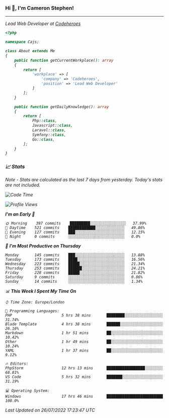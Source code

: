 ### Hi 👋, I'm Cameron Stephen!
<hr>
<p><em>Lead Web Developer at <a href="https://codeheroes.co.uk">Codeheroes</a></p>


```php
<?php

namespace Cajs;

class About extends Me
{
    public function getCurrentWorkplace(): array
    {
        return [
            'workplace' => [
                'company' => 'Codeheroes',
                'position' => 'Lead Web Developer'
            ]
        ];
    }

    public function getDailyKnowledge(): array
    {
        return [
            Php::class,
            Javascript::class,
            Laravel::class,
            Symfony::class,
            Go::class,
        ];
    }
}
```

### 📈 Stats
<p><em>Note - Stats are calculated as the last 7 days from yesterday. Today's stats are not included.</em></p>


<!--START_SECTION:waka-->
![Code Time](http://img.shields.io/badge/Code%20Time-3%2C043%20hrs%2039%20mins-blue)

![Profile Views](http://img.shields.io/badge/Profile%20Views-0-blue)

**I'm an Early 🐤** 

```text
🌞 Morning    397 commits    █████████░░░░░░░░░░░░░░░░   37.99% 
🌆 Daytime    521 commits    ████████████░░░░░░░░░░░░░   49.86% 
🌃 Evening    127 commits    ███░░░░░░░░░░░░░░░░░░░░░░   12.15% 
🌙 Night      0 commits      ░░░░░░░░░░░░░░░░░░░░░░░░░   0.0%

```
📅 **I'm Most Productive on Thursday** 

```text
Monday       145 commits    ███░░░░░░░░░░░░░░░░░░░░░░   13.88% 
Tuesday      173 commits    ████░░░░░░░░░░░░░░░░░░░░░   16.56% 
Wednesday    223 commits    █████░░░░░░░░░░░░░░░░░░░░   21.34% 
Thursday     253 commits    ██████░░░░░░░░░░░░░░░░░░░   24.21% 
Friday       228 commits    █████░░░░░░░░░░░░░░░░░░░░   21.82% 
Saturday     9 commits      ░░░░░░░░░░░░░░░░░░░░░░░░░   0.86% 
Sunday       14 commits     ░░░░░░░░░░░░░░░░░░░░░░░░░   1.34%

```


📊 **This Week I Spent My Time On** 

```text
⌚︎ Time Zone: Europe/London

💬 Programming Languages: 
PHP                      5 hrs 38 mins       ████████░░░░░░░░░░░░░░░░░   31.74% 
Blade Template           4 hrs 38 mins       ██████░░░░░░░░░░░░░░░░░░░   26.16% 
Markdown                 1 hr 51 mins        ██░░░░░░░░░░░░░░░░░░░░░░░   10.42% 
Other                    1 hr 49 mins        ██░░░░░░░░░░░░░░░░░░░░░░░   10.24% 
YAML                     1 hr 37 mins        ██░░░░░░░░░░░░░░░░░░░░░░░   9.12%

🔥 Editors: 
PhpStorm                 12 hrs 13 mins      █████████████████░░░░░░░░   68.81% 
VS Code                  5 hrs 32 mins       ███████░░░░░░░░░░░░░░░░░░   31.19%

💻 Operating System: 
Windows                  17 hrs 46 mins      █████████████████████████   100.0%

```


 Last Updated on 26/07/2022 17:23:47 UTC
<!--END_SECTION:waka-->
